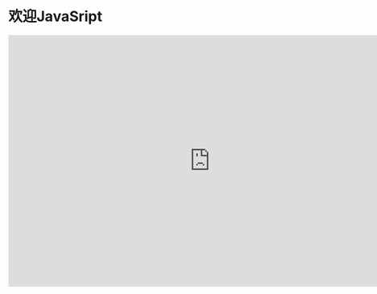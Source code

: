# 欢迎JavaSript
<iframe src="https://baike.baidu.com/item/JavaScript" width="800" height="500" frameborder="0"></iframe>